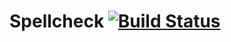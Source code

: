 # Spellcheck [![Build Status](https://travis-ci.org/hpi-swa-teaching/SWT18-Project-14.svg?branch=master)](https://travis-ci.org/hpi-swa-teaching/SWT18-Project-14)
